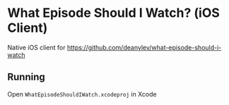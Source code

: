 # What Episode Should I Watch? (iOS Client)
Native iOS client for https://github.com/deanylev/what-episode-should-i-watch

## Running
Open `WhatEpisodeShouldIWatch.xcodeproj` in Xcode
